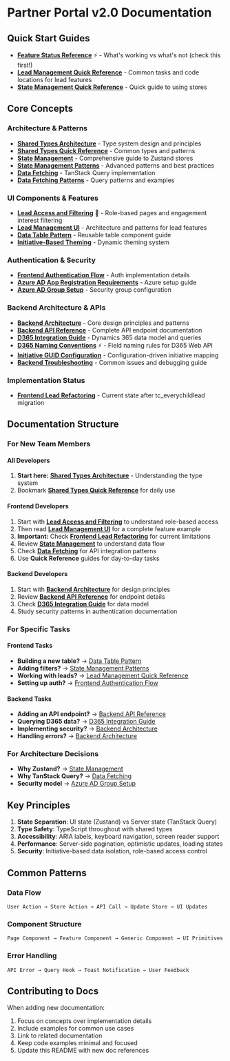 # Partner Portal v2.0 Documentation

## Quick Start Guides

- **[Feature Status Reference](./feature-status-reference.md)** ⚡ - What's working vs what's not (check this first!)
- **[Lead Management Quick Reference](./lead-management-quick-reference.md)** - Common tasks and code locations for lead features
- **[State Management Quick Reference](./state-management-quick-reference.md)** - Quick guide to using stores

## Core Concepts

### Architecture & Patterns
- **[Shared Types Architecture](./shared-types-architecture.md)** - Type system design and principles
- **[Shared Types Quick Reference](./shared-types-quick-reference.md)** - Common types and patterns
- **[State Management](./state-management.md)** - Comprehensive guide to Zustand stores
- **[State Management Patterns](./state-management-patterns.md)** - Advanced patterns and best practices
- **[Data Fetching](./data-fetching.md)** - TanStack Query implementation
- **[Data Fetching Patterns](./data-fetching-patterns.md)** - Query patterns and examples

### UI Components & Features
- **[Lead Access and Filtering](./lead-access-and-filtering.md)** 🔐 - Role-based pages and engagement interest filtering
- **[Lead Management UI](./lead-management-ui.md)** - Architecture and patterns for lead features
- **[Data Table Pattern](./data-table-pattern.md)** - Reusable table component guide
- **[Initiative-Based Theming](./initiative-based-theming.md)** - Dynamic theming system

### Authentication & Security
- **[Frontend Authentication Flow](./frontend-authentication-flow.md)** - Auth implementation details
- **[Azure AD App Registration Requirements](./azure-ad-app-registration-requirements.md)** - Azure setup guide
- **[Azure AD Group Setup](./azure-ad-group-setup.md)** - Security group configuration

### Backend Architecture & APIs
- **[Backend Architecture](./backend-architecture.md)** - Core design principles and patterns
- **[Backend API Reference](./backend-api-reference.md)** - Complete API endpoint documentation
- **[D365 Integration Guide](./d365-integration-guide.md)** - Dynamics 365 data model and queries
- **[D365 Naming Conventions](./d365-naming-conventions.md)** ⚡ - Field naming rules for D365 Web API
- **[Initiative GUID Configuration](./initiative-guid-configuration.md)** - Configuration-driven initiative mapping
- **[Backend Troubleshooting](./backend-troubleshooting.md)** - Common issues and debugging guide

### Implementation Status
- **[Frontend Lead Refactoring](./frontend-lead-refactoring.md)** - Current state after tc_everychildlead migration

## Documentation Structure

### For New Team Members

#### All Developers
1. **Start here:** **[Shared Types Architecture](./shared-types-architecture.md)** - Understanding the type system
2. Bookmark **[Shared Types Quick Reference](./shared-types-quick-reference.md)** for daily use

#### Frontend Developers
1. Start with **[Lead Access and Filtering](./lead-access-and-filtering.md)** to understand role-based access
2. Then read **[Lead Management UI](./lead-management-ui.md)** for a complete feature example
3. **Important:** Check **[Frontend Lead Refactoring](./frontend-lead-refactoring.md)** for current limitations
4. Review **[State Management](./state-management.md)** to understand data flow
5. Check **[Data Fetching](./data-fetching.md)** for API integration patterns
6. Use **Quick Reference** guides for day-to-day tasks

#### Backend Developers
1. Start with **[Backend Architecture](./backend-architecture.md)** for design principles
2. Review **[Backend API Reference](./backend-api-reference.md)** for endpoint details
3. Check **[D365 Integration Guide](./d365-integration-guide.md)** for data model
4. Study security patterns in authentication documentation

### For Specific Tasks

#### Frontend Tasks
- **Building a new table?** → [Data Table Pattern](./data-table-pattern.md)
- **Adding filters?** → [State Management Patterns](./state-management-patterns.md)
- **Working with leads?** → [Lead Management Quick Reference](./lead-management-quick-reference.md)
- **Setting up auth?** → [Frontend Authentication Flow](./frontend-authentication-flow.md)

#### Backend Tasks
- **Adding an API endpoint?** → [Backend API Reference](./backend-api-reference.md)
- **Querying D365 data?** → [D365 Integration Guide](./d365-integration-guide.md)
- **Implementing security?** → [Backend Architecture](./backend-architecture.md#security-middleware-stack)
- **Handling errors?** → [Backend Architecture](./backend-architecture.md#error-handling)

### For Architecture Decisions
- **Why Zustand?** → [State Management](./state-management.md#why-zustand)
- **Why TanStack Query?** → [Data Fetching](./data-fetching.md#why-tanstack-query)
- **Security model** → [Azure AD Group Setup](./azure-ad-group-setup.md)

## Key Principles

1. **State Separation**: UI state (Zustand) vs Server state (TanStack Query)
2. **Type Safety**: TypeScript throughout with shared types
3. **Accessibility**: ARIA labels, keyboard navigation, screen reader support
4. **Performance**: Server-side pagination, optimistic updates, loading states
5. **Security**: Initiative-based data isolation, role-based access control

## Common Patterns

### Data Flow
```
User Action → Store Action → API Call → Update Store → UI Updates
```

### Component Structure
```
Page Component → Feature Component → Generic Component → UI Primitives
```

### Error Handling
```
API Error → Query Hook → Toast Notification → User Feedback
```

## Contributing to Docs

When adding new documentation:
1. Focus on concepts over implementation details
2. Include examples for common use cases
3. Link to related documentation
4. Keep code examples minimal and focused
5. Update this README with new doc references